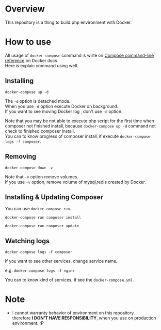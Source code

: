 # Overview
This repository is a thing to build php environment with Docker.

# How to use
All usage of `docker-compose` command is wirte on [Compose command-line reference](https://docs.docker.com/compose/reference/) on Docker docs.  
Here is explain command using well.

## Installing
```
docker-compose up -d
```
The `-d` option is detached mode.  
When you use `-d` option execute Docker on background.  
If you want to see moving Docker log , don't use `-d` option.

Note that you may be not able to execute php script for the first time when composer not finished install, because `docker-compose up -d` command not check to finished composer install.  
You can to know progress of composer install, if execute `docker-compose logs -f composer`.


## Removing
```
docker-compose down -v
```
Note that `-v` option remove volumes.  
If you use `-v` option, remove volume of mysql,redis created by Docker.


## Installing & Updating Composer
You can use `docker-compose run`.

```
docker-compose run composer install
```

```
docker-compose run composer update
```


## Watching logs
```
docker-compose logs -f composer
```
If you want to see other services, change service name.

e.g. `docker-compose logs -f nginx`

You can to know kind of services, if see the `docker-compose.yml`.


# Note
- I cannot warranty behavior of environment on this repository.  
  therefore **I DON'T HAVE RESPONSIBILITY**, when you use on production environment. :P
